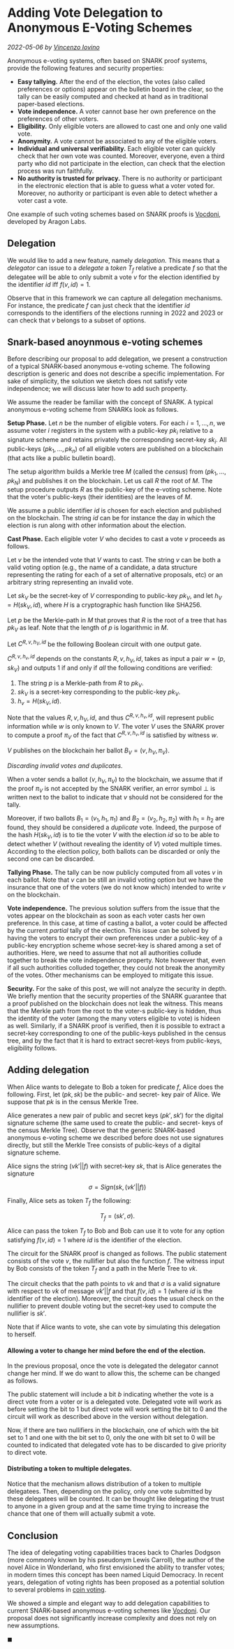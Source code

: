 # Adding Vote Delegation to Anonymous E-Voting Schemes

*2022-05-06 by [Vincenzo Iovino](https://sites.google.com/site/vincenzoiovinoit)*

Anonymous e-voting systems, often based on SNARK proof systems, provide the following features and security properties:

- **Easy tallying.** After the end of the election, the votes (also called preferences or options) appear on the bulletin board in the clear, so the tally can be easily computed and checked at hand as in traditional paper-based elections.
- **Vote independence.** A voter cannot base her own preference on the preferences of other voters.
- **Eligibility.** Only eligible voters are allowed to cast one and only one valid vote.
- **Anonymity.** A vote cannot be associated to any of the eligible voters. 
- **Individual and universal verifiability.** Each eligible voter can quickly check that her own vote was counted. Moreover, everyone, even a third party who did not participate in the election, can check that the election process was run faithfully.
- **No authority is trusted for privacy.** There is no authority or participant in the electronic election that is able to guess what a voter voted for. Moreover, no authority or participant is even able to detect whether a voter cast a vote.


One example of such voting schemes based on SNARK proofs is [Vocdoni](https://aragon.org/vocdoni), developed by Aragon Labs.

## Delegation
We would like to add a new feature, namely *delegation.* This means that a *delegator* can issue to a *delegate* a *token* $T_f$ relative a predicate $f$ so that the delegatee will be able to only submit a vote $v$ for the election identified by the identifier $id$ iff $f(v,id)=1$.

Observe that in this framework we can capture all delegation mechanisms. For instance, the predicate $f$ can just check that the identifier $id$ corresponds to the identifiers of the elections running in 2022 and 2023 or can check that $v$ belongs to a subset of options.


## Snark-based anoynmous e-voting schemes
Before describing our proposal to add delegation, we present a construction of a typical SNARK-based anonymous e-voting scheme. The following description is generic and does not describe a specific implementation.
For sake of simplicity, the solution we sketch does not satisfy vote independence; we will discuss later how to add such property.

We assume the reader be familiar with the concept of SNARK.
A typical anonymous e-voting scheme from SNARKs look as follows.

**Setup Phase.** Let $n$ be the number of eligible voters. For each $i=1,\ldots,n$, we assume voter $i$ registers in the system with a public-key $pk_i$ relative to a signature scheme and retains privately the corresponding secret-key $sk_i$. All public-keys $(pk_1,\ldots,pk_n)$ of all eligible voters are published on a blockchain (that acts like a public bulletin board).

The setup algorithm builds a Merkle tree $M$ (called the *census*) from $(pk_1,\ldots,pk_N)$ and publishes it on the blockchain. Let us call $R$ the root of $M$. The setup procedure outputs $R$ as the public-key of the e-voting scheme. Note that the voter's public-keys (their identities) are the leaves of $M$. 

We assume a public identifier $id$ is chosen for each election and published on the blockchain. The string $id$ can be for instance the day in which the election is run along with other information about the election.

**Cast Phase.** Each eligible voter $V$ who decides to cast a vote $v$ proceeds as follows.

Let $v$ be the intended vote that $V$ wants to cast. The string $v$ can be both a valid voting option (e.g., the name of a candidate, a data structure representing the rating for each of a set of alternative proposals, etc) or an arbitrary string representing an invalid vote. 

Let $sk_V$ be the secret-key of $V$ corresponding to public-key $pk_V$, and let $h_V=H(sk_V,id),$ where $H$ is a cryptographic hash function like SHA256.

Let $p$ be the Merkle-path in $M$ that proves that $R$ is the root of a tree that has $pk_V$ as leaf.
Note that the length of $p$ is logarithmic in $M$.

Let $C^{R,v,h_V,id}$ be the following Boolean circuit with one output gate.

$C^{R,v,h_v,id}$ depends on the constants $R,v,h_V,id$, takes as input a pair $w=(p,sk_V)$ and outputs $1$ if and only if *all* the following conditions are verified:
1. The string $p$ is a Merkle-path from $R$ to $pk_V$.
2. $sk_V$ is a secret-key corresponding to the public-key $pk_V$. 
3. $h_v=H(sk_V,id)$.

Note that the values $R,v,h_V,id$, and thus $C^{R,v,h_v,id}$, will represent public information while $w$ is only known to $V$. The voter $V$ uses the SNARK prover to compute a proof $\pi_V$ of the fact that $C^{R,v,h_v,id}$ is satisfied by witness $w$.

$V$ publishes on the blockchain her ballot $B_V=(v,h_V,\pi_V)$.

*Discarding invalid votes and duplicates.*

When a voter sends a ballot $(v,h_V,\pi_V)$ to the blockchain, we assume that if the proof $\pi_V$ is not accepted by the SNARK verifier, an error symbol $\bot$ is written next to the ballot to indicate that $v$ should not be considered for the tally.

Moreover, if two ballots $B_1=(v_1,h_1,\pi_1)$ and $B_2=(v_2,h_2,\pi_2)$ with $h_1=h_2$ are found, they should be considered a *duplicate* vote. Indeed, the purpose of the hash $H(sk_V,id)$ is to tie the voter $V$ with the election $id$ so to be able to detect whether $V$ (without revealing the identity of $V$) voted multiple times. According to the election policy, both ballots can be discarded or only the second one can be discarded.



**Tallying Phase.** The tally can be now publicly computed from all votes $v$ in each ballot. Note that $v$ can be still an invalid voting option but we have the insurance that one of the voters (we do not know which) intended to write $v$ on the blockchain.

**Vote independence.** The previous solution suffers from the issue that the votes appear on the blockchain as soon as each voter casts her own preference. In this case, at time of casting a ballot, a voter could be affected by the current *partial* tally of the election.
This issue can be solved by having the voters to encrypt their own preferences under a public-key of a public-key encryption scheme whose secret-key is shared among a set of authorities. Here, we need to assume that not all authorities collude together to break the vote independence property. Note however that, even if all such authorities colluded together, they could not break the anonymity of the votes. Other mechanisms can be employed to mitigate this issue.

**Security.** For the sake of this post, we will not analyze the security in depth. We briefly mention that the security properties of the SNARK guarantee that a proof published on the blockchain does not leak the witness. This means that the Merkle path from the root to the voter-s public-key is  hidden, thus the identity of the voter (among the many voters eligible to vote) is hideen as well. 
Similarly, if a SNARK proof is verified, then it is possible to extract a secret-key corresponding to one of the public-keys published in the census tree, and by the fact that it is hard to extract secret-keys from public-keys, eligibility follows.

## Adding delegation

When Alice wants to delegate to Bob a token for predicate $f$, Alice does the following. First, let $(pk,sk)$ be the public- and secret- key pair of Alice. We suppose that $pk$ is in the census Merkle Tree.

Alice generates a new pair of public and secret keys $(pk',sk')$ for the digital signature scheme (the same used to create the public- and secret- keys of the census Merkle Tree). Observe that the generic SNARK-based anonymous e-voting scheme we described before does not use signatures directly, but still the Merkle Tree consists of public-keys of a digital signature scheme.

Alice signs the string $(vk'||f)$ with secret-key $sk$, that is Alice generates the signature

$$\sigma=Sign(sk,(vk'||f))$$

Finally, Alice sets as token $T_f$ the following:

$$T_f= (sk', \sigma).$$

Alice can pass the token $T_f$ to Bob and Bob can use it to vote for any option satisfying $f(v,id)=1$ where $id$ is the identifier of the election.

The circuit for the SNARK proof is changed as follows. The public statement consists of the vote $v$, the nullifier but also the function $f$. The witness input by Bob consists of the token $T_f$ and a path in the Merle Tree to $vk$.

The circuit checks that the path points to $vk$ and that $\sigma$ is a valid signature with respect to $vk$ of message $vk'||f$ and that $f(v,id)=1$ (where $id$ is the identifier of the election). Moreover, the circuit does the usual check on the nullifier to prevent double voting but the secret-key used to compute the nullifier is $sk'$.

Note that if Alice wants to vote, she can vote by simulating this delegation to herself.


#### Allowing a voter to change her mind before the end of the election.

In the previous proposal, once the vote is delegated the delegator cannot change her mind. If we do want to allow this, the scheme can be changed as follows.

The public statement will include a bit $b$ indicating whether the vote is a direct vote from a voter or is a delegated vote. Delegated vote will work as before setting the bit to $1$ but direct vote will work setting the bit to $0$ and the circuit will work as described above in the version without delegation.

Now, if there are two nullifiers in the blockchain, one of which with the bit set to $1$ and one with the bit set to $0$, only the one with bit set to $0$ will be counted to indicated that delegated vote has to be discarded to give priority to direct vote.

#### Distributing a token to multiple delegates.
Notice that the mechanism allows distribution of a token to multiple delegatees. Then, depending on the policy, only one vote submitted by these delegatees will be counted. It can be thought like delegating the trust to anyone in a given group and at the same time trying to increase the chance that one of them will actually submit a vote.

## Conclusion 
The idea of delegating voting capabilities traces back to Charles Dodgson (more commonly known by his pseudonym Lewis Carroll), the author of the novel Alice in Wonderland, who first envisioned  the ability to transfer votes; in modern times this concept has been named Liquid Democracy. In recent years, delegation of voting rights has been proposed as a potential solution to several problems in [coin voting](https://vitalik.ca/general/2021/08/16/voting3.html?msclkid=48c0f9a9ceef11ec994d3e607dcc1d8c).

We showed a simple and elegant way to add delegation capabilities to current SNARK-based anonymous e-voting  schemes like [Vocdoni](https://aragon.org/vocdoni). Our proposal does not significantly increase complexity and does not rely on new assumptions.

$\mathrm{\blacksquare}$
